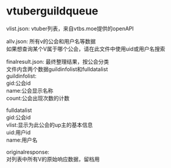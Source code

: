# vtuberguildqueue
vlist.json: vtuber列表，来自vtbs.moe提供的openAPI  

allv.json: 所有v的公会和用户名等数据  
如果想查询某个V属于哪个公会，请在此文件中使用uid或用户名搜索  

finalresult.json: 最终整理结果，按公会分类  
文件内含两个数据guildinfolist和fulldatalist  
guildinfolist:  
  gid:公会id  
  name:公会显示名称  
  count:公会出现次数的计数  
    
fulldatalist  
  gid:公会id  
  vlist:显示为此公会的up主的基本信息  
    uid:用户id  
    name:用户名  


originalresponse:  
对列表中所有V的原始响应数据，留档用
